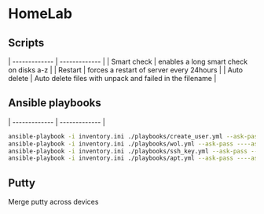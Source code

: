 # HomeLab
## Scripts
| ------------- | ------------- |
| Smart check  | enables a long smart check on disks a-z  |
| Restart  | forces a restart of server every 24hours |
| Auto delete | Auto delete files with unpack and failed in the filename |
## Ansible playbooks
| ------------- | ------------- |

```bash
ansible-playbook -i inventory.ini ./playbooks/create_user.yml --ask-pass ----ask-become-pass
ansible-playbook -i inventory.ini ./playbooks/wol.yml --ask-pass ----ask-become-pass
ansible-playbook -i inventory.ini ./playbooks/ssh_key.yml --ask-pass ----ask-become-pass
ansible-playbook -i inventory.ini ./playbooks/apt.yml --ask-pass ----ask-become-pass --ask-user ansibleuser
```

## Putty
Merge putty across devices

